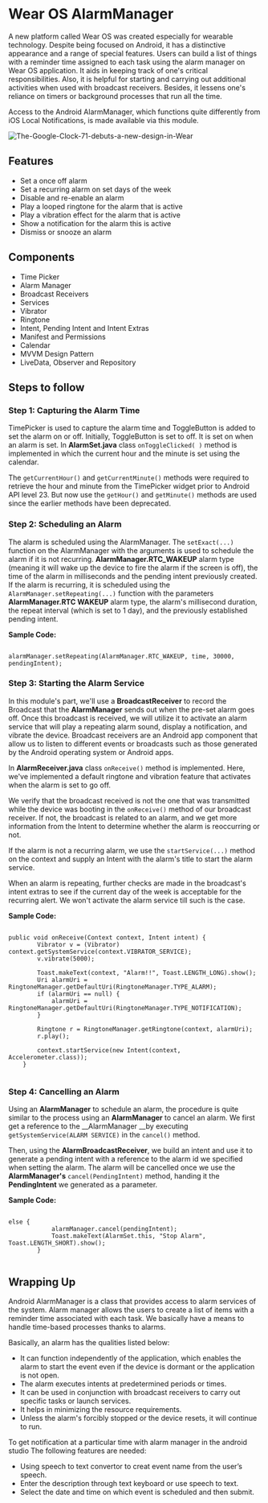 # Wear OS AlarmManager
A new platform called Wear OS was created especially for wearable technology. Despite being focused on Android, it has a distinctive appearance and a range of special features. Users can build a list of things with a reminder time assigned to each task using the alarm manager on Wear OS application.
It aids in keeping track of one's critical responsibilities.
Also, it is helpful for starting and carrying out additional activities when used with broadcast receivers.
Besides, it lessens one's reliance on timers or background processes that run all the time. 

Access to the Android AlarmManager, which functions quite differently from iOS Local Notifications, is made available via this module. 


![The-Google-Clock-71-debuts-a-new-design-in-Wear](https://user-images.githubusercontent.com/86880351/180390156-35f735b4-187f-42d1-a62a-0663a1588e82.jpg)


## Features 
* Set a once off alarm
* Set a recurring alarm on set days of the week
* Disable and re-enable an alarm
* Play a looped ringtone for the alarm that is active
* Play a vibration effect for the alarm that is active
* Show a notification for the alarm this is active
* Dismiss or snooze an alarm   

## Components
* Time Picker
* Alarm Manager
* Broadcast Receivers
* Services   
* Vibrator 
* Ringtone
* Intent, Pending Intent and Intent Extras   
* Manifest and Permissions
* Calendar
* MVVM Design Pattern
* LiveData, Observer and Repository

## Steps to follow
### Step 1: Capturing the Alarm Time 
TimePicker is used to capture the alarm time and ToggleButton is added to set the alarm on or off. Initially, ToggleButton is set to off. It is set on when an alarm is set. In __AlarmSet.java__ class `onToggleClicked( )` method is implemented in which the current hour and the minute is set using the calendar. 

The `getCurrentHour()` and `getCurrentMinute()` methods were required to retrieve the hour and minute from the TimePicker widget prior to Android API level 23.
But now use the `getHour()` and `getMinute()` methods are used since the earlier methods have been deprecated. 

### Step 2: Scheduling an Alarm
The alarm is scheduled using the AlarmManager.
The `setExact(...)` function on the AlarmManager with the arguments is used to schedule the alarm if it is not recurring. __AlarmManager.RTC_WAKEUP__ alarm type (meaning it will wake up the device to fire the alarm if the screen is off), the time of the alarm in milliseconds and the pending intent previously created. If the alarm is recurring, it is scheduled using the `AlarmManager.setRepeating(...)` function with the parameters __AlarmManager.RTC WAKEUP__ alarm type, the alarm's millisecond duration, the repeat interval (which is set to 1 day), and the previously established pending intent.

<b>Sample Code:</b>
<pre><code>
alarmManager.setRepeating(AlarmManager.RTC_WAKEUP, time, 30000, pendingIntent);
</code></pre>

### Step 3: Starting the Alarm Service
In this module's part, we'll use a __BroadcastReceiver__ to record the Broadcast that the __AlarmManager__ sends out when the pre-set alarm goes off.
Once this broadcast is received, we will utilize it to activate an alarm service that will play a repeating alarm sound, display a notification, and vibrate the device. Broadcast receivers are an Android app component that allow us to listen to different events or broadcasts such as those generated by the Android operating system or Android apps.

 In __AlarmReceiver.java__ class `onReceive()` method is implemented. Here, we've implemented a default ringtone and vibration feature that activates when the alarm is set to go off. 
 
We verify that the broadcast received is not the one that was transmitted while the device was booting in the `onReceive()` method of our broadcast receiver.
If not, the broadcast is related to an alarm, and we get more information from the Intent to determine whether the alarm is reoccurring or not.

If the alarm is not a recurring alarm, we use the `startService(...)` method on the context and supply an Intent with the alarm's title to start the alarm service. 

When an alarm is repeating, further checks are made in the broadcast's intent extras to see if the current day of the week is acceptable for the recurring alert.
We won't activate the alarm service till such is the case. 

<b>Sample Code:</b>
<pre><code>
public void onReceive(Context context, Intent intent) {
        Vibrator v = (Vibrator) context.getSystemService(context.VIBRATOR_SERVICE);
        v.vibrate(5000);

        Toast.makeText(context, "Alarm!!", Toast.LENGTH_LONG).show();
        Uri alarmUri = RingtoneManager.getDefaultUri(RingtoneManager.TYPE_ALARM);
        if (alarmUri == null) {
            alarmUri = RingtoneManager.getDefaultUri(RingtoneManager.TYPE_NOTIFICATION);
        }

        Ringtone r = RingtoneManager.getRingtone(context, alarmUri);
        r.play();

        context.startService(new Intent(context, Accelerometer.class));
    }

</code></pre>


### Step 4: Cancelling an Alarm
Using an __AlarmManager__ to schedule an alarm, the procedure is quite similar to the process using an __AlarmManager__ to cancel an alarm. 
We first get a reference to the __AlarmManager __by executing `getSystemService(ALARM SERVICE)` in the `cancel()` method.

Then, using the __AlarmBroadcastReceiver__, we build an intent and use it to generate a pending intent with a reference to the alarm id we specified when setting the alarm.
The alarm will be cancelled once we use the __AlarmManager's__ `cancel(PendingIntent)` method, handing it the __PendingIntent__ we generated as a parameter. 

<b>Sample Code:</b>
<pre><code>
else {
            alarmManager.cancel(pendingIntent);
            Toast.makeText(AlarmSet.this, "Stop Alarm", Toast.LENGTH_SHORT).show();
        }

</code></pre>

## Wrapping Up
Android AlarmManager is a class that provides access to alarm services of the system. Alarm manager allows the users to create a list of items with a reminder time associated with each task. We basically have a means to handle time-based processes thanks to alarms.

Basically, an alarm has the qualities listed below:
* It can function independently of the application, which enables the alarm to start the event even if the device is dormant or the application is not open.
* The alarm executes intents at predetermined periods or times.
* It can be used in conjunction with broadcast receivers to carry out specific tasks or launch services.
* It helps in minimizing the resource requirements.
* Unless the alarm's forcibly stopped or the device resets, it will continue to run.


To get notification at a particular time with alarm manager in the android studio The following features are needed:
* Using speech to text convertor to creat event name from the user’s speech.
* Enter the description through text keyboard or use speech to text.
* Select the date and time on which event is scheduled and then submit.




